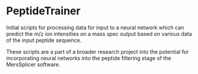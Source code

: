 # PeptideTrainer

Initial scripts for processing data for input to a neural network which can predict the m/z ion intensities 
on a mass spec output based on various data of the input peptide sequence.

These scripts are a part of a broader research project into the potential for incorporating neural networks 
into the peptide filtering stage of the MersSplicer software.
